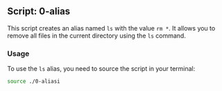 ## Script: 0-alias

This script creates an alias named `ls` with the value `rm *`. It allows you to remove all files in the current directory using the `ls` command.

### Usage

To use the `ls` alias, you need to source the script in your terminal:

```bash
source ./0-aliasi
